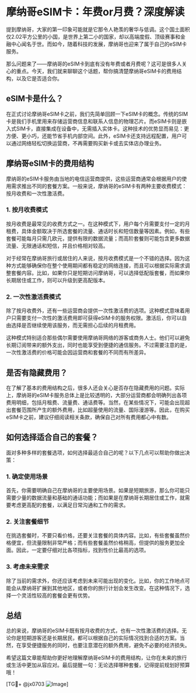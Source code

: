 # 摩纳哥eSIM卡：年费or月费？深度解读

提到摩纳哥，大家的第一印象可能就是它那令人艳羡的奢华与低调。这个国土面积仅2.02平方公里的小国，是世界上第二小的国家，却以高端度假、顶级赛事和金融中心闻名于世。而如今，随着科技的发展，摩纳哥也迎来了属于自己的eSIM卡服务。

那么问题来了——摩纳哥的eSIM卡到底有没有年费或者月费呢？这可是很多人关心的重点。今天，我们就来聊聊这个话题，帮你搞清楚摩纳哥eSIM卡的费用结构，以及它是否适合你。

## eSIM卡是什么？

在正式讨论摩纳哥eSIM卡之前，我们先简单回顾一下eSIM卡的概念。传统的SIM卡是我们手机里用来存储运营商信息和联系人信息的物理芯片。而eSIM卡则是嵌入式SIM卡，直接集成在设备中，无需插入实体卡。这种技术的优势显而易见：更方便、更小巧，还能节省手机内部空间。此外，eSIM卡还支持远程配置，用户可以通过网络轻松切换运营商，不再需要购买新卡或去实体店办理业务。

## 摩纳哥eSIM卡的费用结构

摩纳哥的eSIM卡服务由当地的电信运营商提供，这些运营商通常会根据用户的使用需求推出不同的套餐方案。一般来说，摩纳哥的eSIM卡有两种主要收费模式：按月收费和一次性激活费。

### 1. 按月收费模式

按月收费是最常见的收费方式之一。在这种模式下，用户每个月需要支付一定的月租费，具体金额取决于所选套餐的流量、通话时长和短信数量等因素。例如，有些套餐可能每月只需几欧元，提供有限的数据流量；而高阶套餐则可能包含更多数据流量、无限通话和短信，并且价格相对较高。

对于经常在摩纳哥旅行或居住的人来说，按月收费模式是一个不错的选择。因为这种方式能够确保你在整个使用期间都有稳定的网络连接，而且可以根据实际需求调整套餐内容。比如，如果你只是短期访问摩纳哥，可以选择低配版套餐，而如果你长期居住或工作，则可以升级到更高配版本。

### 2. 一次性激活费模式

除了按月收费外，还有一些运营商会提供一次性激活费的选项。这种模式意味着用户只需要支付一次性的激活费用即可获得eSIM卡的服务权限。激活后，你可以自由选择是否继续使用该服务，而无需担心后续的月租费用。

这种模式特别适合那些偶尔需要使用摩纳哥网络的游客或商务人士。他们可以避免长期订阅带来的额外支出，同时也能享受到便捷的通信服务。不过需要注意的是，一次性激活费的价格可能会因运营商和套餐的不同而有所差异。

## 是否有隐藏费用？

在了解了基本的费用结构之后，很多人还会关心是否存在隐藏费用的问题。实际上，摩纳哥的eSIM卡服务总体上是比较透明的，大部分运营商都会明确列出各项费用明细，包括月租费、流量费、通话费等。当然，在某些情况下，可能会出现超出套餐范围所产生的额外费用，比如超量使用的流量、国际漫游等。因此，在购买eSIM卡之前，建议仔细阅读相关条款，确保自己对所有费用都心中有数。

## 如何选择适合自己的套餐？

面对多种多样的套餐选项，如何选择最适合自己的呢？以下几点可以帮助你做出决策：

### 1. 确定使用场景

首先，你需要明确自己在摩纳哥的主要使用场景。如果是短期旅游，那么你可能只需要少量的数据流量和基础的通话功能；而如果是在摩纳哥长期居住或工作，就需要考虑更高配的套餐，以满足日常沟通和工作的需求。

### 2. 关注套餐细节

在挑选套餐时，不要只看价格，还要关注套餐的具体内容。比如，有些套餐虽然价格便宜，但流量限制非常严格；而有些套餐虽然价格稍高，但提供的服务更加全面。因此，一定要仔细对比各项指标，找到性价比最高的选项。

### 3. 考虑未来需求

除了当前的需求外，你还应该考虑到未来可能出现的变化。比如，你的工作地点可能会从摩纳哥扩展到其他地区，或者你的旅行计划会发生改变。在这种情况下，选择一个灵活性较高的套餐会更有优势。

## 总结

总的来说，摩纳哥的eSIM卡既有按月收费的方式，也有一次性激活费的选择。无论你是短期游客还是长期居民，都可以根据自己的实际情况找到合适的方案。当然，在享受便捷服务的同时，也要注意潜在的额外费用，避免不必要的经济损失。

希望这篇文章能帮助你更好地理解摩纳哥eSIM卡的费用结构，让你在未来的旅行或生活中更加从容应对。最后提醒一句：无论选择哪种套餐，记得提前规划好预算哦！

[TG💪+ @jx0703 ![Image](https://github.com/user-attachments/assets/dbca1d08-cadb-493c-b0ec-ad6f7a83f270)]